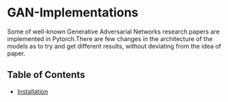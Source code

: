 # GAN-Implementations

Some of well-known Generative Adversarial Networks research papers are implemented in Pytorch.There are few changes in the architecture of the models as to try and get different results, without deviating from the idea of paper.

## Table of Contents
  * [Installation](#installation)

